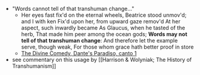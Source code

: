 - "Words cannot tell of that transhuman change..."
    - Her eyes fast fix'd on the eternal wheels,
Beatrice stood unmov'd; and I with ken
Fix'd upon her, from upward gaze remov'd
At her aspect, such inwardly became
As Glaucus, when he tasted of the herb,
That made him peer among the ocean gods;
**Words may not tell of that transhuman change**:
And therefore let the example serve, though weak,
For those whom grace hath better proof in store
    - [The Divine Comedy, Dante's Paradiso, canto 1](http://www.gutenberg.org/files/8799/8799-h/8799-h.htm#link1)
- see commentary on this usage by [[Harrison & Wolyniak; The History of Transhumanism]]
